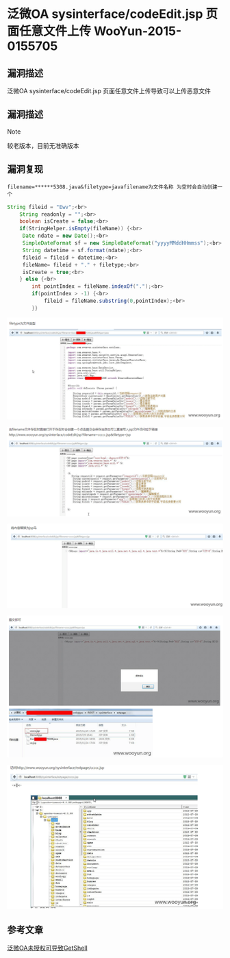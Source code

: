 # 泛微OA sysinterface/codeEdit.jsp 页面任意文件上传 WooYun-2015-0155705

## 漏洞描述

泛微OA sysinterface/codeEdit.jsp 页面任意文件上传导致可以上传恶意文件

## 漏洞描述

> [!NOTE]
>
> 较老版本，目前无准确版本

## 漏洞复现

`filename=******5308.java&filetype=javafilename为文件名称 为空时会自动创建一个`

```java
String fileid = "Ewv";<br>
    String readonly = "";<br>
    boolean isCreate = false;<br>
    if(StringHelper.isEmpty(fileName)) {<br>
     Date ndate = new Date();<br>
     SimpleDateFormat sf = new SimpleDateFormat("yyyyMMddHHmmss");<br>
     String datetime = sf.format(ndate);<br>
     fileid = fileid + datetime;<br>
     fileName= fileid + "." + filetype;<br>
     isCreate = true;<br>
    } else {<br>
        int pointIndex = fileName.indexOf(".");<br>
        if(pointIndex > -1) {<br>
            fileid = fileName.substring(0,pointIndex);<br>
        }}
```

![](image/fanwei-9.png)

![](image/fanwei-10.png)

![](image/fanwei-11.png)

![](image/fanwei-12.png)

![](image/fanwei-13.png)

## 参考文章

[泛微OA未授权可导致GetShell](https://www.uedbox.com/post/15730/)